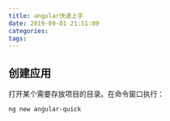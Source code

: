 ```yaml
---
title: angular快速上手
date: 2019-09-01 21:51:09
categories:
tags:
---
```


## 创建应用

打开某个需要存放项目的目录。在命令窗口执行：

    ng new angular-quick
    
    